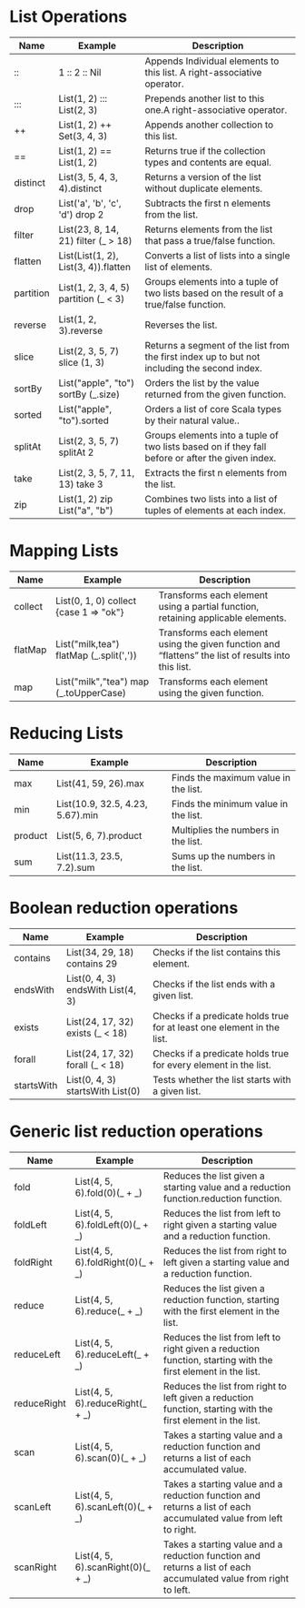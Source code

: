 # List Operations
| Name  | Example | Description |
| ------|------- | ------------- |
| ::  | 1 :: 2 :: Nil  |Appends Individual elements to this list. A right-associative operator.|
| :::  | List(1, 2) ::: List(2, 3)  |Prepends another list to this one.A right-associative operator.|
| ++  | List(1, 2) ++ Set(3, 4, 3)  |Appends another collection to this list.|
| ==  |List(1, 2) == List(1, 2)  |Returns true if the collection types and contents are equal.|
| distinct  | List(3, 5, 4, 3, 4).distinct  |Returns a version of the list without duplicate elements.|
| drop  | List('a', 'b', 'c', 'd') drop 2 |Subtracts the first n elements from the list.|
| filter  | List(23, 8, 14, 21) filter (_ > 18)  |Returns elements from the list that pass a true/false function.|
| flatten  | List(List(1, 2), List(3, 4)).flatten  |Converts a list of lists into a single list of elements.|
| partition | List(1, 2, 3, 4, 5) partition (_ < 3)  |Groups elements into a tuple of two lists based on the result of a true/false function.|
| reverse  | List(1, 2, 3).reverse  |Reverses the list.|
| slice  | List(2, 3, 5, 7) slice (1, 3)  |Returns a segment of the list from the first index up to but not including the second index.|
| sortBy  | List("apple", "to") sortBy (_.size)  | Orders the list by the value returned from the given function.|
| sorted | List("apple", "to").sorted  |Orders a list of core Scala types by their natural value..|
| splitAt  | List(2, 3, 5, 7) splitAt 2  |Groups elements into a tuple of two lists based on if they fall before or after the given index.|
| take | List(2, 3, 5, 7, 11, 13) take 3 |Extracts the first n elements from the list.|
| zip  | List(1, 2) zip List("a", "b")  |Combines two lists into a list of tuples of elements at each index.|

# Mapping Lists
| Name  | Example | Description |
| ------|------- | ------------- |
| collect  | List(0, 1, 0) collect {case 1 => "ok"}  |Transforms each element using a partial function, retaining applicable elements.|
| flatMap  | List("milk,tea") flatMap (_.split(','))  |Transforms each element using the given function and “flattens” the list of results into this list.|
| map |List("milk","tea") map (_.toUpperCase) |Transforms each element using the given function.|

# Reducing Lists
| Name  | Example | Description |
| ------|------- | ------------- |
| max  | List(41, 59, 26).max  |Finds the maximum value in the list.|
| min  | List(10.9, 32.5, 4.23, 5.67).min |Finds the minimum value in the list.|
| product |List(5, 6, 7).product|Multiplies the numbers in the list.|
| sum |List(11.3, 23.5, 7.2).sum|Sums up the numbers in the list.|

# Boolean reduction operations
| Name  | Example | Description |
| ------|------- | ------------- |
| contains  | List(34, 29, 18) contains 29  |Checks if the list contains this element.|
| endsWith  | List(0, 4, 3) endsWith List(4, 3) |Checks if the list ends with a given list.|
| exists |List(24, 17, 32) exists (_ < 18)|Checks if a predicate holds true for at least one element in the list.|
| forall |List(24, 17, 32) forall (_ < 18)|Checks if a predicate holds true for every element in the list.|
| startsWith |List(0, 4, 3) startsWith List(0)|Tests whether the list starts with a given list.|

# Generic list reduction operations
| Name  | Example | Description |
| ------|------- | ------------- |
| fold  | List(4, 5, 6).fold(0)(_ + _)  |Reduces the list given a starting value and a reduction function.reduction function.|
| foldLeft  | List(4, 5, 6).foldLeft(0)(_ + _)|Reduces the list from left to right given a starting value and a reduction function.|
| foldRight |List(4, 5, 6).foldRight(0)(_ + _)|Reduces the list from right to left given a starting value and a reduction function.|
| reduce |List(4, 5, 6).reduce(_ + _)|Reduces the list given a reduction function, starting with the first element in the list.|
| reduceLeft |List(4, 5, 6).reduceLeft(_ + _)|Reduces the list from left to right given a reduction function, starting with the first element in the list.|
| reduceRight |List(4, 5, 6).reduceRight(_ + _)|Reduces the list from right to left given a reduction function, starting with the first element in the list.|
| scan |List(4, 5, 6).scan(0)(_ + _)|Takes a starting value and a reduction function and returns a list of each accumulated value.|
| scanLeft |List(4, 5, 6).scanLeft(0)(_ + _)|Takes a starting value and a reduction function and returns a list of each accumulated value from left to right.|
| scanRight |List(4, 5, 6).scanRight(0)(_ + _)|Takes a starting value and a reduction function and returns a list of each accumulated value from right to left.|



